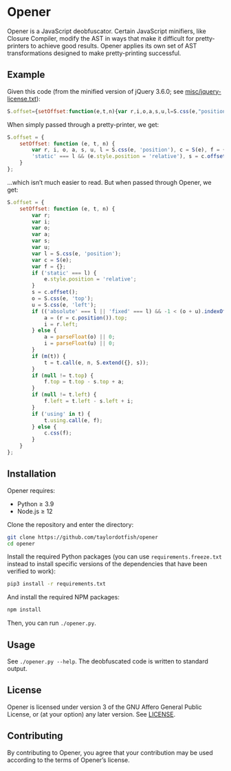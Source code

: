 Opener
======

Opener is a JavaScript deobfuscator. Certain JavaScript minifiers, like Closure
Compiler, modify the AST in ways that make it difficult for pretty-printers to
achieve good results. Opener applies its own set of AST transformations
designed to make pretty-printing successful.

Example
-------

Given this code (from the minified version of jQuery 3.6.0; see
[misc/jquery-license.txt](misc/jquery-license.txt)):

```javascript
S.offset={setOffset:function(e,t,n){var r,i,o,a,s,u,l=S.css(e,"position"),c=S(e),f={};"static"===l&&(e.style.position="relative"),s=c.offset(),o=S.css(e,"top"),u=S.css(e,"left"),("absolute"===l||"fixed"===l)&&-1<(o+u).indexOf("auto")?(a=(r=c.position()).top,i=r.left):(a=parseFloat(o)||0,i=parseFloat(u)||0),m(t)&&(t=t.call(e,n,S.extend({},s))),null!=t.top&&(f.top=t.top-s.top+a),null!=t.left&&(f.left=t.left-s.left+i),"using"in t?t.using.call(e,f):c.css(f)}}
```

When simply passed through a pretty-printer, we get:

```javascript
S.offset = {
    setOffset: function (e, t, n) {
        var r, i, o, a, s, u, l = S.css(e, 'position'), c = S(e), f = {};
        'static' === l && (e.style.position = 'relative'), s = c.offset(), o = S.css(e, 'top'), u = S.css(e, 'left'), ('absolute' === l || 'fixed' === l) && -1 < (o + u).indexOf('auto') ? (a = (r = c.position()).top, i = r.left) : (a = parseFloat(o) || 0, i = parseFloat(u) || 0), m(t) && (t = t.call(e, n, S.extend({}, s))), null != t.top && (f.top = t.top - s.top + a), null != t.left && (f.left = t.left - s.left + i), 'using' in t ? t.using.call(e, f) : c.css(f);
    }
};
```

…which isn’t much easier to read. But when passed through Opener, we get:

```javascript
S.offset = {
    setOffset: function (e, t, n) {
        var r;
        var i;
        var o;
        var a;
        var s;
        var u;
        var l = S.css(e, 'position');
        var c = S(e);
        var f = {};
        if ('static' === l) {
            e.style.position = 'relative';
        }
        s = c.offset();
        o = S.css(e, 'top');
        u = S.css(e, 'left');
        if (('absolute' === l || 'fixed' === l) && -1 < (o + u).indexOf('auto')) {
            a = (r = c.position()).top;
            i = r.left;
        } else {
            a = parseFloat(o) || 0;
            i = parseFloat(u) || 0;
        }
        if (m(t)) {
            t = t.call(e, n, S.extend({}, s));
        }
        if (null != t.top) {
            f.top = t.top - s.top + a;
        }
        if (null != t.left) {
            f.left = t.left - s.left + i;
        }
        if ('using' in t) {
            t.using.call(e, f);
        } else {
            c.css(f);
        }
    }
};
```

Installation
------------

Opener requires:

* Python ≥ 3.9
* Node.js ≥ 12

Clone the repository and enter the directory:

```bash
git clone https://github.com/taylordotfish/opener
cd opener
```

Install the required Python packages (you can use `requirements.freeze.txt`
instead to install specific versions of the dependencies that have been
verified to work):

```bash
pip3 install -r requirements.txt
```

And install the required NPM packages:

```bash
npm install
```

Then, you can run `./opener.py`.

Usage
-----

See `./opener.py --help`. The deobfuscated code is written to standard output.

License
-------

Opener is licensed under version 3 of the GNU Affero General Public License, or
(at your option) any later version. See [LICENSE](LICENSE).

Contributing
------------

By contributing to Opener, you agree that your contribution may be used
according to the terms of Opener’s license.
